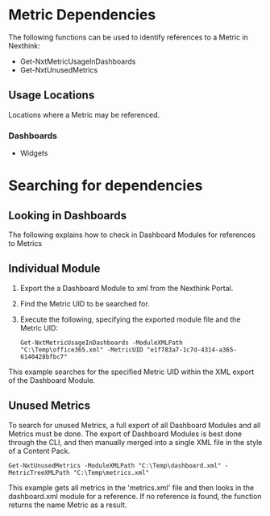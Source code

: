 # Metric Dependencies

The following functions can be used to identify references to a Metric in Nexthink:

  * Get-NxtMetricUsageInDashboards
  * Get-NxtUnusedMetrics

## Usage Locations
Locations where a Metric may be referenced.
### Dashboards
  * Widgets

# Searching for dependencies

## Looking in Dashboards
The following explains how to check in Dashboard Modules for references to Metrics

## Individual Module

1. Export the a Dashboard Module to xml from the Nexthink Portal.
2. Find the Metric UID to be searched for.
3. Execute the following, specifying the exported module file and the Metric UID:

       Get-NxtMetricUsageInDashboards -ModuleXMLPath "C:\Temp\office365.xml" -MetricUID "e1f783a7-1c7d-4314-a365-6140428bfbc7"

This example searches for the specified Metric UID within the XML export of the Dashboard Module.


## Unused Metrics
To search for unused Metrics, a full export of all Dashboard Modules and all Metrics must be done.
The export of Dashboard Modules is best done through the CLI, and then manually merged into a single XML file in the style of a Content Pack.

    Get-NxtUnusedMetrics -ModuleXMLPath "C:\Temp\dashboard.xml" -MetricTreeXMLPath "C:\Temp\metrics.xml"

This example gets all metrics in the 'metrics.xml' file and then looks in the dashboard.xml module for a reference. If no reference is found, the function returns the name Metric as a result.

